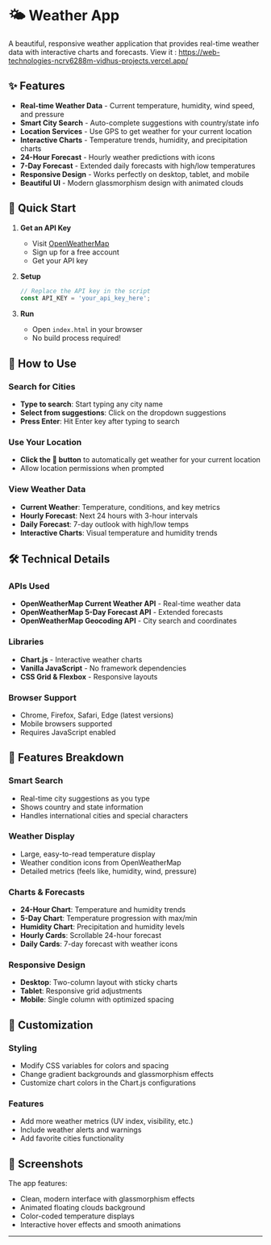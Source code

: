 

# 🌤️ Weather App

A beautiful, responsive weather application that provides real-time weather data with interactive charts and forecasts.
View it : https://web-technologies-ncrv6288m-vidhus-projects.vercel.app/
## ✨ Features

- **Real-time Weather Data** - Current temperature, humidity, wind speed, and pressure
- **Smart City Search** - Auto-complete suggestions with country/state info
- **Location Services** - Use GPS to get weather for your current location
- **Interactive Charts** - Temperature trends, humidity, and precipitation charts
- **24-Hour Forecast** - Hourly weather predictions with icons
- **7-Day Forecast** - Extended daily forecasts with high/low temperatures
- **Responsive Design** - Works perfectly on desktop, tablet, and mobile
- **Beautiful UI** - Modern glassmorphism design with animated clouds

## 🚀 Quick Start

1. **Get an API Key**
   - Visit [OpenWeatherMap](https://openweathermap.org/api)
   - Sign up for a free account
   - Get your API key

2. **Setup**
   ```javascript
   // Replace the API key in the script
   const API_KEY = 'your_api_key_here';
   ```

3. **Run**
   - Open `index.html` in your browser
   - No build process required!

## 🎯 How to Use

### Search for Cities
- **Type to search**: Start typing any city name
- **Select from suggestions**: Click on the dropdown suggestions
- **Press Enter**: Hit Enter key after typing to search

### Use Your Location
- **Click the 📍 button** to automatically get weather for your current location
- Allow location permissions when prompted

### View Weather Data
- **Current Weather**: Temperature, conditions, and key metrics
- **Hourly Forecast**: Next 24 hours with 3-hour intervals
- **Daily Forecast**: 7-day outlook with high/low temps
- **Interactive Charts**: Visual temperature and humidity trends

## 🛠️ Technical Details

### APIs Used
- **OpenWeatherMap Current Weather API** - Real-time weather data
- **OpenWeatherMap 5-Day Forecast API** - Extended forecasts
- **OpenWeatherMap Geocoding API** - City search and coordinates

### Libraries
- **Chart.js** - Interactive weather charts
- **Vanilla JavaScript** - No framework dependencies
- **CSS Grid & Flexbox** - Responsive layouts

### Browser Support
- Chrome, Firefox, Safari, Edge (latest versions)
- Mobile browsers supported
- Requires JavaScript enabled

## 🎨 Features Breakdown

### Smart Search
- Real-time city suggestions as you type
- Shows country and state information
- Handles international cities and special characters

### Weather Display
- Large, easy-to-read temperature display
- Weather condition icons from OpenWeatherMap
- Detailed metrics (feels like, humidity, wind, pressure)

### Charts & Forecasts
- **24-Hour Chart**: Temperature and humidity trends
- **5-Day Chart**: Temperature progression with max/min
- **Humidity Chart**: Precipitation and humidity levels
- **Hourly Cards**: Scrollable 24-hour forecast
- **Daily Cards**: 7-day forecast with weather icons

### Responsive Design
- **Desktop**: Two-column layout with sticky charts
- **Tablet**: Responsive grid adjustments
- **Mobile**: Single column with optimized spacing

## 🔧 Customization

### Styling
- Modify CSS variables for colors and spacing
- Change gradient backgrounds and glassmorphism effects
- Customize chart colors in the Chart.js configurations

### Features
- Add more weather metrics (UV index, visibility, etc.)
- Include weather alerts and warnings
- Add favorite cities functionality

## 📱 Screenshots

The app features:
- Clean, modern interface with glassmorphism effects
- Animated floating clouds background
- Color-coded temperature displays
- Interactive hover effects and smooth animations

---
